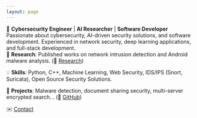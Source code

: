 ```yaml
---
layout: page
---
```

🚀 **Cybersecurity Engineer** | **AI Researcher** | **Software Developer**
Passionate about cybersecurity, AI-driven security solutions, and software development. Experienced in network security, deep learning applications, and full-stack development.  
🔬 **Research**: Published works on network intrusion detection and Android malware analysis. (📄 [Research](#))

💡 **Skills**: Python, C++, Machine Learning, Web Security, IDS/IPS (Snort, Suricata), Open Source Security Solutions.  

📂 **Projects**: Malware detection, document sharing security, multi-server encrypted search... (🔗 [GitHub](https://github.com/NgocTruongNguyen))

✉️ [Contact](#)